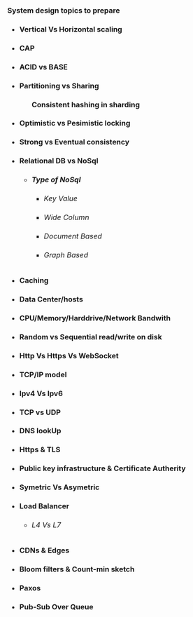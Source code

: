 **<h3>System design topics to prepare**<br/>
<ul>
<li> <h4>Vertical Vs Horizontal scaling<br/>
<li> <h4>CAP<br/>
<li> <h4>ACID vs BASE<br/>
<li> <h4>Partitioning vs Sharing<br/> 
<ul> <h4>Consistent hashing in sharding</ul>
<li> <h4>Optimistic vs Pesimistic locking<br/>
<li> <h4>Strong vs Eventual consistency<br/>
<li> <h4>Relational DB vs NoSql<br/>
<ul>
    <li><h5>Type of NoSql <br/>
        <ul>
         <li> <h6>Key Value<br/>
         <li> <h6>Wide Column<br/>
         <li> <h6>Document Based<br/>
         <li> <h6>Graph Based<br/>
        </ul> 
    </ul>
<li> <h4>Caching
<li> <h4>Data Center/hosts
<li> <h4>CPU/Memory/Harddrive/Network Bandwith
<li> <h4>Random vs Sequential read/write on disk
<li> <h4>Http Vs Https Vs WebSocket
<li> <h4>TCP/IP model
<li> <h4>Ipv4 Vs Ipv6
<li> <h4>TCP vs UDP
<li> <h4>DNS lookUp
<li> <h4>Https & TLS
<li> <h4>Public key infrastructure & Certificate Autherity
<li> <h4>Symetric Vs Asymetric
<li> <h4>Load Balancer 
    <ul>
        <li><h6> L4 Vs L7
    </ul>
<li> <h4>CDNs & Edges
<li> <h4>Bloom filters & Count-min sketch
<li> <h4>Paxos 
<li> <h4>Pub-Sub Over Queue
</ul>
